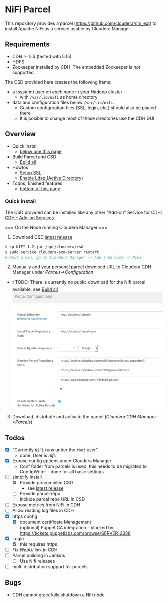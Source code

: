NiFi Parcel
===========

This repository provides a parcel (https://github.com/cloudera/cm_ext) to install Apache NiFi as a service usable by Cloudera Manager.
## Requirements
- CDH >=5.5 (tested with 5.15)
- HDFS
- Zookeeper installed by CDH. The embedded Zookeeper is *not* supported

The CSD provided here creates the following Items:
- a (system) user on *each* node in your Hadoop cluster
  - with `/var/lib/nifi` as home directory
- data and configuration files below `/var/lib/nifi`. 
  - Custom configuration files (SSL, login, etc.) should also be placed there
  - It is posible to change most of those directories use the CDH GUI

## Overview
- Quick install
  - [below one this page](#quick-install)
- Build Parcel and CSD
  - [Build all](/howtos/build-all/)
- Howtos
  - [Setup SSL](/howtos/ssl/)
  - [Enable Ldap (Active Directory)](/howtos/ads-ldap/)
- Todos, finished features
  - [bottom of this page](#todos)

### Quick install
The CSD provided can be installed like any other "Add-on" Service for CDH: [CDH - Add-on Services](https://www.cloudera.com/documentation/enterprise/5-15-x/topics/cm_mc_addon_services.html)

=== On the Node running Cloudera Manager ===
1. Download CSD [latest release](https://github.com/emetriq/nifi-parcel/releases/latest)
```sh
$ cp NIFI-1.2.jar /opt/cloudera/csd
$ sudo service cloudera-scm-server restart
# Wait a min, go to Cloudera Manager -> Add a Service -> NiFi
```
2. Manually add your personal parcel download URL to Cloudera CDH Manager under *Parcels->Configuration*

  - :exclamation: TODO: There is currently no public download for the Nifi parcel available, see [Build all](/howtos/build-all/)
    ![CDH GUI - Parcel Config](Screenshot_20181008_182623.png)
3. Download, distribute and activate the parcel (*Cloudera CDH Manager->Parcels*)


## Todos
- [x] "Currently `NiFi` runs under the `root` user" 
  - done. User is *nifi*.
- [x] Expose config options under Cloudera Manager 
  - Conf folder from parcels is used, this needs to be migrated to ConfigWriter - done for all basic settings
- [ ] simplify install
  - [x] Provide precompiled CSD
    - see [latest release](https://github.com/emetriq/nifi-parcel/releases/latest)
  - [ ] Provide parcel repo
  - [ ] Include parcel repo URL in CSD
- [ ] Expose metrics from NiFi in CDH
- [ ] Allow reading log files in CDH
- [x] https config
  - [x] document certificate Management
  - [ ] \(optional\) Puppet CA integration - blocked by https://tickets.puppetlabs.com/browse/SERVER-2338
- [x] Login
  - [x] this requires https
- [ ] Fix *WebUI* link in CDH
- [ ] Parcel building in Jenkins
  - [ ] Use Nifi releases
- [ ] multi distribution support for parcels

## Bugs
- CDH cannot gracefully shutdown  a Nifi node
